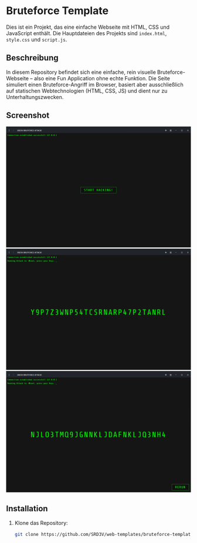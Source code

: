 # Bruteforce Template

Dies ist ein Projekt, das eine einfache Webseite mit HTML, CSS und JavaScript enthält. Die Hauptdateien des Projekts sind `index.html`, `style.css` und `script.js`.

## Beschreibung

In diesem Repository befindet sich eine einfache, rein visuelle Bruteforce-Webseite – also eine Fun Application ohne echte Funktion. Die Seite simuliert einen Bruteforce-Angriff im Browser, basiert aber ausschließlich auf statischen Webtechnologien (HTML, CSS, JS) und dient nur zu Unterhaltungszwecken.

## Screenshot

![Screenshot der Anwendung](screenshot1.png)
![Screenshot der Anwendung](screenshot2.png)
![Screenshot der Anwendung](screenshot3.png)

## Installation

1. Klone das Repository:
   ```bash
   git clone https://github.com/SRD3V/web-templates/bruteforce-template.git

